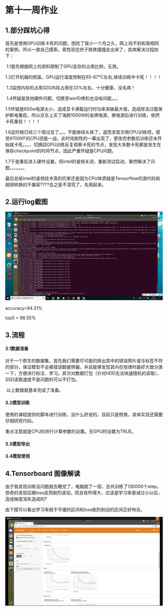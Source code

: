 # 第十一周作业

## 1.部分踩坑心得

​       首先是使用GPU训练卡死的问题，困扰了我小一个月之久，网上找不到和我相同的案例，所以一直自己摸索，索性现在终于跌跌撞撞走出来了，具体解决过程如下：

​      1.1首先根据网上的资料限制了GPU显存的占用比例，无效。

​      1.2打开机箱的侧盖，GPU运行温度控制在65-67℃左右,继续训练中卡死！！！！

​      1.3监控内存的占用32G内存占用在33%左右，十分健康，没毛病！

​      1.4怀疑是其他硬件问题，切换至win10烤机也没啥问题。。。

​      1.5怀疑是650w电源太小，造成显卡满载运行时功率突破最大值，造成除法过载保护断电重启，所以京东上买了海韵1000W的金牌电源，换电源后进行训练，依然卡死重启！！！！

​      1.6这时候已经三个周过去了。。。不能继续头铁了，退而求其次用CPU训练吧，感觉9700KF的CPU还能一战，此时戏剧性的一幕出现了，更改完参数后训练还未开始就卡死。。。，切换回GPU训练反复观察卡死的节点，发现大多数卡死都是发生在保存checkpoint的时间节点，因此严重怀疑是CPU问题。

​      1.7于是重启进入硬件设置，将intel的睿频关闭，重新测试启动，果然解决了问题。。。。。。。

最后总结Intel的睿频技术真的坑爹还是因为CPU体质疑是Tensorflow的源代码和超频转换的不兼容????总之是不深究了，先用起来。

## 2.运行log截图

![训练结果](./训练结果.PNG)

accuracy=94.31%

top5 = 98.55%

## 3.流程

####  3.1数据准备

​     对于一个原生的数据集，首先我们需要尽可能的排出其中的错误照片或与标签不符的部分，保证模型不会被错误数据带偏，并且能够发现其内在规律时最好大致分类一下，方便进行标注、学习。其次对数据打包（针对HDD无法快速随机的读取），SSD读取速度不是问题的可以不打包。

​     以上数据就基本完成了准备。

#### 3.2模型训练

​    使用的课程提供的脚本进行训练，没什么好说的，目前只是照做，具体实现还需要仔细研究代码。

重点注意就是CPU的并行计算参数的设置。无GPU时设置为TRUE。

#### 3.3模型导出

#### 3.4模型使用

## 4.Tensorboard 图像解读

​      由于我发现训练没问题就去睡觉了，电脑跑了一宿，总共训练了130000个step。惊奇的发现后期loss反而剧烈波动，而且有所增大，应该是学习率衰减过小以后，造成梯度消失造成的?

由下图可以看出学习率趋于平缓的区间和loss剧烈别动的区间正好吻合。

![TensorBoard](./TensorBoard.png)